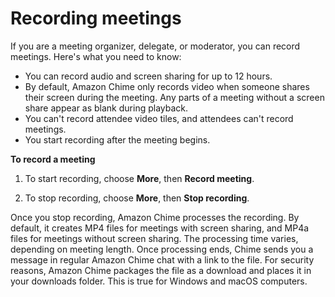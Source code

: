 # Recording meetings<a name="record-meetings"></a>

If you are a meeting organizer, delegate, or moderator, you can record meetings\. Here's what you need to know:
+ You can record audio and screen sharing for up to 12 hours\.
+ By default, Amazon Chime only records video when someone shares their screen during the meeting\. Any parts of a meeting without a screen share appear as blank during playback\.
+ You can't record attendee video tiles, and attendees can't record meetings\.
+ You start recording after the meeting begins\.

**To record a meeting**

1. To start recording, choose **More**, then **Record meeting**\.

1. To stop recording, choose **More**, then **Stop recording**\.

Once you stop recording, Amazon Chime processes the recording\. By default, it creates MP4 files for meetings with screen sharing, and MP4a files for meetings without screen sharing\. The processing time varies, depending on meeting length\. Once processing ends, Chime sends you a message in regular Amazon Chime chat with a link to the file\. For security reasons, Amazon Chime packages the file as a download and places it in your downloads folder\. This is true for Windows and macOS computers\.